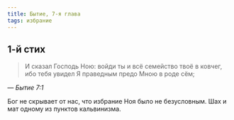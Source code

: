 ```yaml
---
title: Бытие, 7-я глава
tags: избрание
---
```


## 1-й стих

> И сказал Господь Ною: войди ты и всё семейство твоё в ковчег, ибо тебя увидел Я праведным предо Мною в роде сём;

— <cite>Бытие&nbsp;7:1</cite>

Бог не скрывает от нас, что избрание Ноя было не безусловным. Шах и мат одному из пунктов кальвинизма.
